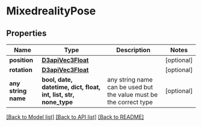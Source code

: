 # MixedrealityPose


## Properties
Name | Type | Description | Notes
------------ | ------------- | ------------- | -------------
**position** | [**D3apiVec3Float**](D3apiVec3Float.md) |  | [optional] 
**rotation** | [**D3apiVec3Float**](D3apiVec3Float.md) |  | [optional] 
**any string name** | **bool, date, datetime, dict, float, int, list, str, none_type** | any string name can be used but the value must be the correct type | [optional]

[[Back to Model list]](../README.md#documentation-for-models) [[Back to API list]](../README.md#documentation-for-api-endpoints) [[Back to README]](../README.md)


